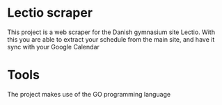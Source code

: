 # Lectio scraper

This project is a web scraper for the Danish gymnasium site Lectio. With this you are able to extract your schedule from the main site, and have it sync with your Google Calendar


# Tools 

The project makes use of the GO programming language